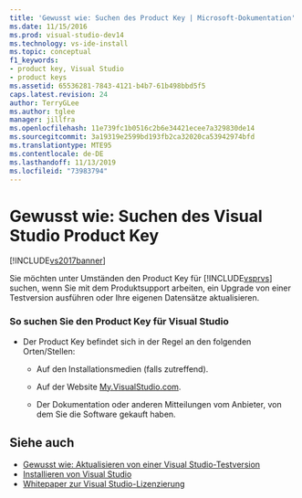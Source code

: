 ```yaml
---
title: 'Gewusst wie: Suchen des Product Key | Microsoft-Dokumentation'
ms.date: 11/15/2016
ms.prod: visual-studio-dev14
ms.technology: vs-ide-install
ms.topic: conceptual
f1_keywords:
- product key, Visual Studio
- product keys
ms.assetid: 65536281-7843-4121-b4b7-61b498bbd5f5
caps.latest.revision: 24
author: TerryGLee
ms.author: tglee
manager: jillfra
ms.openlocfilehash: 11e739fc1b0516c2b6e34421ecee7a329830de14
ms.sourcegitcommit: 3a19319e2599bd193fb2ca32020ca53942974bfd
ms.translationtype: MTE95
ms.contentlocale: de-DE
ms.lasthandoff: 11/13/2019
ms.locfileid: "73983794"
---
```

# <a name="how-to-locate-the-visual-studio-product-key"></a>Gewusst wie: Suchen des Visual Studio Product Key
[!INCLUDE[vs2017banner](../includes/vs2017banner.md)]

Sie möchten unter Umständen den Product Key für [!INCLUDE[vsprvs](../includes/vsprvs-md.md)] suchen, wenn Sie mit dem Produktsupport arbeiten, ein Upgrade von einer Testversion ausführen oder Ihre eigenen Datensätze aktualisieren.

### <a name="to-find-the-product-key-for-visual-studio"></a>So suchen Sie den Product Key für Visual Studio

- Der Product Key befindet sich in der Regel an den folgenden Orten/Stellen:

  - Auf den Installationsmedien (falls zutreffend).

  - Auf der Website [My.VisualStudio.com](https://my.visualstudio.com/productkeys).

  - Der Dokumentation oder anderen Mitteilungen vom Anbieter, von dem Sie die Software gekauft haben.

## <a name="see-also"></a>Siehe auch
 * [Gewusst wie: Aktualisieren von einer Visual Studio-Testversion](../install/how-to-upgrade-from-a-trial-edition-of-visual-studio.md)
 * [Installieren von Visual Studio](../install/install-visual-studio-2015.md)
 * [Whitepaper zur Visual Studio-Lizenzierung](https://www.microsoft.com/download/details.aspx?id=13350)
